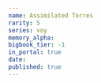 ```yaml
---
name: Assimilated Torres
rarity: 5
series: voy
memory_alpha:
bigbook_tier: -1
in_portal: true
date:
published: true
---
```



